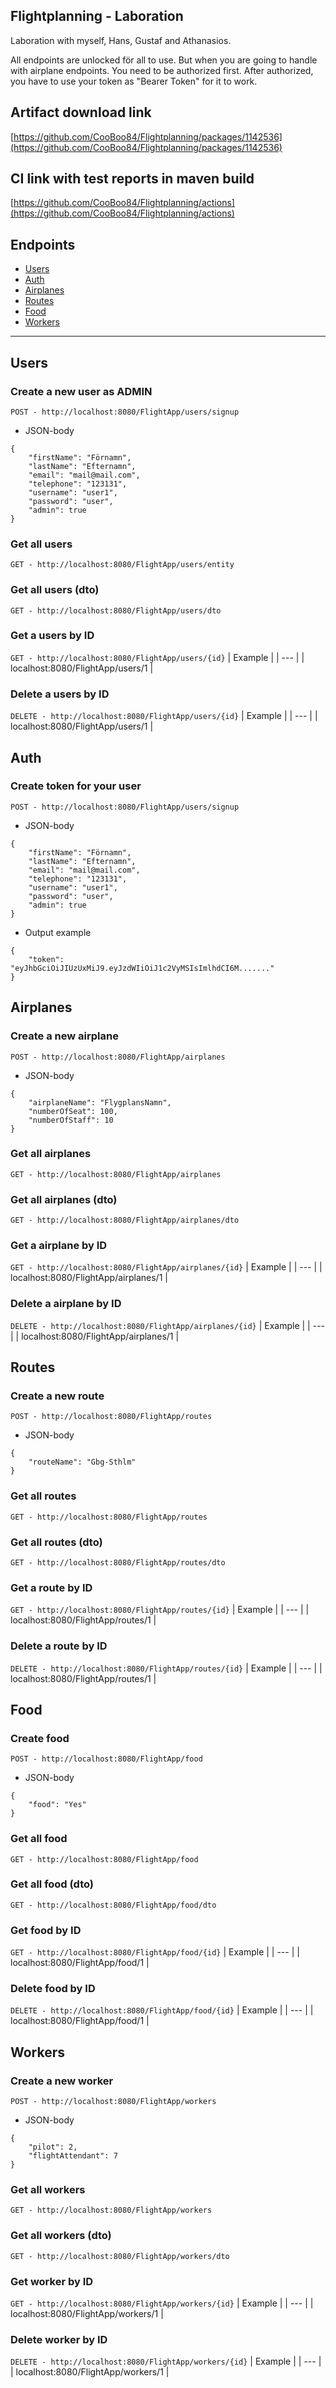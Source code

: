 ## Flightplanning - Laboration
Laboration with myself, Hans, Gustaf and Athanasios.

All endpoints are unlocked för all to use.
But when you are going to handle with airplane endpoints. You need to be authorized first.
After authorized, you have to use your token as "Bearer Token" for it to work.

## Artifact download link

[https://github.com/CooBoo84/Flightplanning/packages/1142536](https://github.com/CooBoo84/Flightplanning/packages/1142536)

## CI link with test reports in maven build

[https://github.com/CooBoo84/Flightplanning/actions](https://github.com/CooBoo84/Flightplanning/actions)

## Endpoints
- [Users](#users)
- [Auth](#auth)
- [Airplanes](#airplanes)
- [Routes](#routes)
- [Food](#food)
- [Workers](#workers)
---
## Users
### Create a new user as ADMIN
``
POST - http://localhost:8080/FlightApp/users/signup
``
- JSON-body
```
{
	"firstName": "Förnamn",
	"lastName": "Efternamn",
	"email": "mail@mail.com",
	"telephone": "123131",
	"username": "user1",
	"password": "user",
	"admin": true
}
```

### Get all users
``
GET - http://localhost:8080/FlightApp/users/entity
``
### Get all users (dto)
``
GET - http://localhost:8080/FlightApp/users/dto
``

### Get a users by ID
``
GET - http://localhost:8080/FlightApp/users/{id}
``
| Example |
| --- |
| localhost:8080/FlightApp/users/1 |

### Delete a users by ID
``
DELETE - http://localhost:8080/FlightApp/users/{id}
``
| Example |
| --- |
| localhost:8080/FlightApp/users/1 |


## Auth
### Create token for your user
``
POST - http://localhost:8080/FlightApp/users/signup
``
- JSON-body
```
{
	"firstName": "Förnamn",
	"lastName": "Efternamn",
	"email": "mail@mail.com",
	"telephone": "123131",
	"username": "user1",
	"password": "user",
	"admin": true
}
```
- Output example
```
{
	"token": "eyJhbGciOiJIUzUxMiJ9.eyJzdWIiOiJ1c2VyMSIsImlhdCI6M......."
}
```

## Airplanes
### Create a new airplane
``
POST - http://localhost:8080/FlightApp/airplanes
``
- JSON-body
```
{
	"airplaneName": "FlygplansNamn",
	"numberOfSeat": 100,
	"numberOfStaff": 10
}
```

### Get all airplanes
``
GET - http://localhost:8080/FlightApp/airplanes
``
### Get all airplanes (dto)
``
GET - http://localhost:8080/FlightApp/airplanes/dto
``

### Get a airplane by ID
``
GET - http://localhost:8080/FlightApp/airplanes/{id}
``
| Example |
| --- |
| localhost:8080/FlightApp/airplanes/1 |

### Delete a airplane by ID
``
DELETE - http://localhost:8080/FlightApp/airplanes/{id}
``
| Example |
| --- |
| localhost:8080/FlightApp/airplanes/1 |


## Routes
### Create a new route
``
POST - http://localhost:8080/FlightApp/routes
``
- JSON-body
```
{
	"routeName": "Gbg-Sthlm"
}
```
### Get all routes
``
GET - http://localhost:8080/FlightApp/routes
``
### Get all routes (dto)
``
GET - http://localhost:8080/FlightApp/routes/dto
``

### Get a route by ID
``
GET - http://localhost:8080/FlightApp/routes/{id}
``
| Example |
| --- |
| localhost:8080/FlightApp/routes/1 |

### Delete a route by ID
``
DELETE - http://localhost:8080/FlightApp/routes/{id}
``
| Example |
| --- |
| localhost:8080/FlightApp/routes/1 |


## Food
### Create food
``
POST - http://localhost:8080/FlightApp/food
``
- JSON-body
```
{
	"food": "Yes"
}
```

### Get all food
``
GET - http://localhost:8080/FlightApp/food
``
### Get all food (dto)
``
GET - http://localhost:8080/FlightApp/food/dto
``

### Get food by ID
``
GET - http://localhost:8080/FlightApp/food/{id}
``
| Example |
| --- |
| localhost:8080/FlightApp/food/1 |

### Delete food by ID
``
DELETE - http://localhost:8080/FlightApp/food/{id}
``
| Example |
| --- |
| localhost:8080/FlightApp/food/1 |

## Workers
### Create a new worker
``
POST - http://localhost:8080/FlightApp/workers
``
- JSON-body
```
{
	"pilot": 2,
	"flightAttendant": 7
}
```

### Get all workers
``
GET - http://localhost:8080/FlightApp/workers
``
### Get all workers (dto)
``
GET - http://localhost:8080/FlightApp/workers/dto
``

### Get worker by ID
``
GET - http://localhost:8080/FlightApp/workers/{id}
``
| Example |
| --- |
| localhost:8080/FlightApp/workers/1 |

### Delete worker by ID
``
DELETE - http://localhost:8080/FlightApp/workers/{id}
``
| Example |
| --- |
| localhost:8080/FlightApp/workers/1 |
